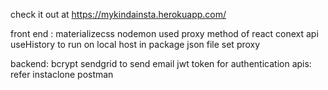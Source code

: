 check it out at https://mykindainsta.herokuapp.com/


front end :
   materializecss
   nodemon 
   used proxy method of react 
   conext api 
   useHistory
   to run on local host in package json file set proxy

backend:
   bcrypt
   sendgrid to send email
   jwt token for authentication
   apis:
       refer instaclone postman 

